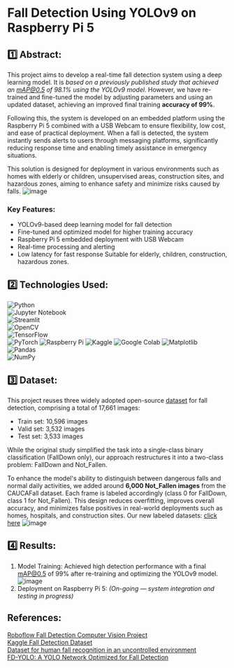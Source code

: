 # Fall Detection Using YOLOv9 on Raspberry Pi 5
## 1️⃣ Abstract:
This project aims to develop a real-time fall detection system using a deep learning model. It is *based on a previously published study that achieved an mAP@0.5 of 98.1% using the YOLOv9 model*. However, we have re-trained and fine-tuned the model by adjusting parameters and using an updated dataset, achieving an improved final training **accuracy of 99%**.

Following this, the system is developed on an embedded platform using the Raspberry Pi 5 combined with a USB Webcam to ensure flexibility, low cost, and ease of practical deployment. When a fall is detected, the system instantly sends alerts to users through messaging platforms, significantly reducing response time and enabling timely assistance in emergency situations.

This solution is designed for deployment in various environments such as homes with elderly or children, unsupervised areas, construction sites, and hazardous zones, aiming to enhance safety and minimize risks caused by falls.
![image](https://github.com/user-attachments/assets/f10733df-e778-44fb-ac25-17ce1212ce8e)

### Key Features:
- YOLOv9-based deep learning model for fall detection
- Fine-tuned and optimized model for higher training accuracy
- Raspberry Pi 5 embedded deployment with USB Webcam
- Real-time processing and alerting
- Low latency for fast response
Suitable for elderly, children, construction, hazardous zones.

## 2️⃣ Technologies Used:
![Python](https://img.shields.io/badge/python-3670A0?style=for-the-badge&logo=python&logoColor=ffdd54)   
![Jupyter Notebook](https://img.shields.io/badge/jupyter-%23FA0F00.svg?style=for-the-badge&logo=jupyter&logoColor=white)   
![Streamlit](https://img.shields.io/badge/Streamlit-%23FE4B4B.svg?style=for-the-badge&logo=streamlit&logoColor=white)   
![OpenCV](https://img.shields.io/badge/opencv-%23white.svg?style=for-the-badge&logo=opencv&logoColor=white)   
![TensorFlow](https://img.shields.io/badge/TensorFlow-%23FF6F00.svg?style=for-the-badge&logo=TensorFlow&logoColor=white)   
![PyTorch](https://img.shields.io/badge/PyTorch-%23EE4C2C.svg?style=for-the-badge&logo=PyTorch&logoColor=white)
![Raspberry Pi](https://img.shields.io/badge/-Raspberry_Pi-C51A4A?style=for-the-badge&logo=Raspberry-Pi)
![Kaggle](https://img.shields.io/badge/Kaggle-035a7d?style=for-the-badge&logo=kaggle&logoColor=white)
![Google Colab](https://img.shields.io/badge/Google%20Colab-%23F9A825.svg?style=for-the-badge&logo=googlecolab&logoColor=white)
![Matplotlib](https://img.shields.io/badge/Matplotlib-%23ffffff.svg?style=for-the-badge&logo=Matplotlib&logoColor=black)
![Pandas](https://img.shields.io/badge/pandas-%23150458.svg?style=for-the-badge&logo=pandas&logoColor=white)	
![NumPy](https://img.shields.io/badge/numpy-%23013243.svg?style=for-the-badge&logo=numpy&logoColor=white)

## 3️⃣ Dataset:
This project reuses three widely adopted open-source [dataset](#references) for fall detection, comprising a total of 17,661 images:
- Train set: 10,596 images
- Valid set: 3,532 images
- Test set: 3,533 images

While the original study simplified the task into a single-class binary classification (FallDown only), our approach restructures it into a two-class problem: FallDown and Not_Fallen.

To enhance the model's ability to distinguish between dangerous falls and normal daily activities, we added around **6,000 Not_Fallen images** from the CAUCAFall dataset. Each frame is labeled accordingly (class 0 for FallDown, class 1 for Not_Fallen). This design reduces overfitting, improves overall accuracy, and minimizes false positives in real-world deployments such as homes, hospitals, and construction sites. Our new labeled datasets: [click here](https://www.kaggle.com/datasets/loyalp/dataset-fall-detection)
![image](https://github.com/user-attachments/assets/e99bd5a6-f3e4-4912-a6b6-ed94c029e6d9)

## 4️⃣ Results:
1. Model Training:
   Achieved high detection performance with a final mAP@0.5 of 99% after re-training and optimizing the YOLOv9 model.
   ![image](https://github.com/user-attachments/assets/3ec144e4-bad8-457d-89e6-eb38d30dd29c)
3. Deployment on Raspberry Pi 5:
   *(On-going — system integration and testing in progress)*
   
## References:
[Roboflow Fall Detection Computer Vision Project](https://universe.roboflow.com/roboflow-universe-projects/fall-detection-ca3o8)   
[Kaggle Fall Detection Dataset](https://www.kaggle.com/datasets/uttejkumarkandagatla/fall-detection-dataset)    
[Dataset for human fall recognition in an uncontrolled environment](https://doi.org/10.1016/j.dib.2022.108610)    
[FD-YOLO: A YOLO Network Optimized for Fall Detection](https://doi.org/10.3390/app15010453)    
